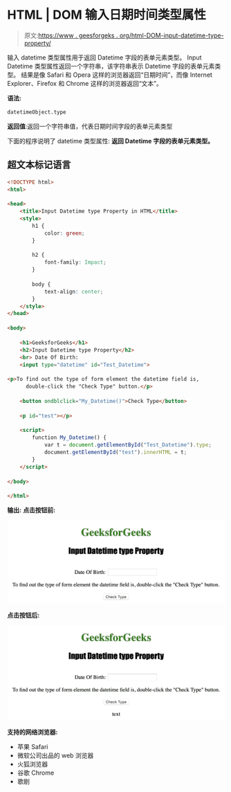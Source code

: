# HTML | DOM 输入日期时间类型属性

> 原文:[https://www . geesforgeks . org/html-DOM-input-datetime-type-property/](https://www.geeksforgeeks.org/html-dom-input-datetime-type-property/)

输入 datetime 类型属性用于返回 Datetime 字段的表单元素类型。
Input Datetime 类型属性返回一个字符串，该字符串表示 Datetime 字段的表单元素类型。
结果是像 Safari 和 Opera 这样的浏览器返回“日期时间”，而像 Internet Explorer、Firefox 和 Chrome 这样的浏览器返回“文本”。

**语法:**

```html
datetimeObject.type
```

**返回值**:返回一个字符串值，代表日期时间字段的表单元素类型

下面的程序说明了 datetime 类型属性:
**返回 Datetime 字段的表单元素类型。**

## 超文本标记语言

```html
<!DOCTYPE html>
<html>

<head>
    <title>Input Datetime type Property in HTML</title>
    <style>
        h1 {
            color: green;
        }

        h2 {
            font-family: Impact;
        }

        body {
            text-align: center;
        }
    </style>
</head>

<body>

    <h1>GeeksforGeeks</h1>
    <h2>Input Datetime type Property</h2>
    <br> Date Of Birth:
    <input type="datetime" id="Test_Datetime">

<p>To find out the type of form element the datetime field is,
      double-click the "Check Type" button.</p>

    <button ondblclick="My_Datetime()">Check Type</button>

    <p id="test"></p>

    <script>
        function My_Datetime() {
            var t = document.getElementById("Test_Datetime").type;
            document.getElementById("test").innerHTML = t;
        }
    </script>

</body>

</html>

```

**输出:**
**点击按钮前:**

![](img/0565b046e1d18bf994b79f83db7ae204.png)

**点击按钮后:**

![](img/eb6d230959d0eae3f6116ab8b94545f4.png)

**支持的网络浏览器:**

*   苹果 Safari
*   微软公司出品的 web 浏览器
*   火狐浏览器
*   谷歌 Chrome
*   歌剧